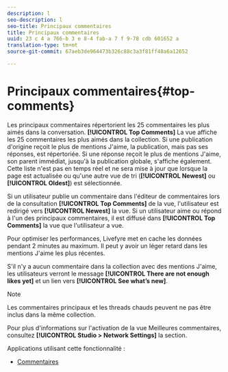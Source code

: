 ```yaml
---
description: l
seo-description: l
seo-title: Principaux commentaires
title: Principaux commentaires
uuid: 23 c 4 a 766-b 3 e 8-4 fab-a 7 f 9-78 cdb 601652 a
translation-type: tm+mt
source-git-commit: 67aeb3de964473b326c88c3a3f81ff48a6a12652

---
```



# Principaux commentaires{#top-comments}

Les principaux commentaires répertorient les 25 commentaires les plus aimés dans la conversation. **[!UICONTROL Top Comments]** La vue affiche les 25 commentaires les plus aimés dans la collection. Si une publication d&#39;origine reçoit le plus de mentions J&#39;aime, la publication, mais pas ses réponses, est répertoriée. Si une réponse reçoit le plus de mentions J&#39;aime, son parent immédiat, jusqu&#39;à la publication globale, s&#39;affiche également. Cette liste n&#39;est pas en temps réel et ne sera mise à jour que lorsque la page est actualisée ou qu&#39;une autre vue de tri (**[!UICONTROL Newest]** ou **[!UICONTROL Oldest]**) est sélectionnée.

Si un utilisateur publie un commentaire dans l&#39;éditeur de commentaires lors de la consultation **[!UICONTROL Top Comments]** de la vue, l&#39;utilisateur est redirigé vers **[!UICONTROL Newest]** la vue. Si un utilisateur aime ou répond à l&#39;un des principaux commentaires, il est diffusé dans **[!UICONTROL Top Comments]** la vue que l&#39;utilisateur a vue.

Pour optimiser les performances, Livefyre met en cache les données pendant 2 minutes au maximum. Il peut y avoir un léger retard dans les mentions J&#39;aime les plus récentes.

S&#39;il n&#39;y a aucun commentaire dans la collection avec des mentions J&#39;aime, les utilisateurs verront le message **[!UICONTROL There are not enough likes yet]** et un lien vers **[!UICONTROL See what’s new]**.

>[!NOTE]
>
>Les commentaires principaux et les threads chauds peuvent ne pas être inclus dans la même collection.

Pour plus d&#39;informations sur l&#39;activation de la vue Meilleures commentaires, consultez **[!UICONTROL Studio > Network Settings]** la section.

Applications utilisant cette fonctionnalité :

* [Commentaires](/help/using/c-about-apps/c-comments/c-comments.md)


